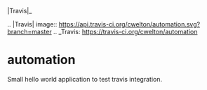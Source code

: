 |Travis|_

.. |Travis| image:: https://api.travis-ci.org/cwelton/automation.svg?branch=master
.. _Travis: https://travis-ci.org/cwelton/automation

automation
==========

Small hello world application to test travis integration.
